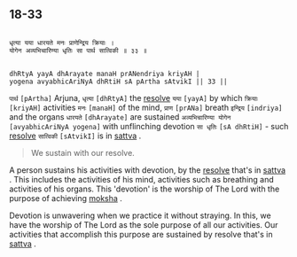 ## 18-33


```shloka-sa

धृत्या यया धारयते मनः प्राणेन्द्रिय क्रियाः ।
योगेन अव्यभिचारिण्या धृतिः सा पार्थ सात्विकी ॥ ३३ ॥

```
```shloka-sa-hk

dhRtyA yayA dhArayate manaH prANendriya kriyAH |
yogena avyabhicAriNyA dhRtiH sA pArtha sAtvikI || 33 ||

```
`पार्थ` `[pArtha]` Arjuna, `धृत्या` `[dhRtyA]` the 
[resolve](18-29.md#intellect_and_resolve) `यया` `[yayA]` by which `क्रियाः` `[kriyAH]` activities `मनः` `[manaH]` of the mind, `प्राण` `[prANa]` breath `इन्द्रिय` `[indriya]` and the organs `धारयते` `[dhArayate]` are sustained `अव्यभिचारिण्या योगेन` `[avyabhicAriNyA yogena]` with unflinching devotion `सा धृतिः` `[sA dhRtiH]` - such 
[resolve](18-29.md#intellect_and_resolve) `सात्विकी` `[sAtvikI]` is in 
[sattva](14-6.md#sattva)
.


<a name='applnote_228'></a>
> We sustain with our resolve.



A person sustains his activities with devotion, by the 
[resolve](18-29.md#intellect_and_resolve)
 that's in 
[sattva](14-6.md#sattva)
. This includes the activities of his mind, activities such as breathing and activities of his organs. This 'devotion' is the worship of The Lord with the purpose of achieving 
[moksha](Back-to-Basics.md#Moksha)
. 

Devotion is unwavering when we practice it without straying. In this, we have the worship of The Lord as the sole purpose of all our activities. Our activities that accomplish this purpose are sustained by resolve that's in 
[sattva](14-6.md#sattva)
.


